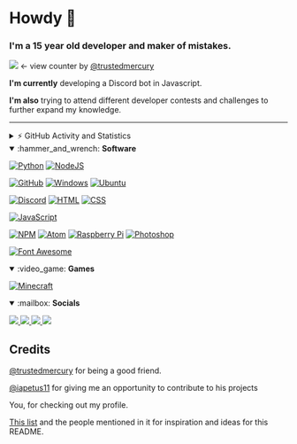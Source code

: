 
# Howdy 👋 
### I'm a 15 year old developer and maker of mistakes.

![](https://api.ghprofile.me/view?username=XeDotCom) ← view counter by [@trustedmercury](https://github.com/trustedmercury)

**I'm currently** developing a Discord bot in Javascript.

**I'm also** trying to attend different developer contests and challenges to further expand my knowledge. 

---

<details>
  <summary>⚡ GitHub Activity and Statistics</summary> 
  <img src="https://github-readme-stats.vercel.app/api?username=XeDotCom&count_private=true&show_icons=true&theme=gotham" />
</details>

<!-- 
[![NAME_HERE](https://img.shields.io/badge/NAME_HERE-COLOR_HERE?style=for-the-badge&logo=NAME_HERE&logoColor=white)]()
-->

<!-- Ignore the indentation -->
<details open>
<summary>:hammer_and_wrench: <b>Software</b></summary>
<p>

[![Python](https://img.shields.io/badge/Python-3776AB?style=for-the-badge&logo=python&logoColor=white)]()
[![NodeJS](https://img.shields.io/badge/NodeJS-529f44?style=for-the-badge&logo=node.js&logoColor=white)]()
<!--[![PostgreSQL](https://img.shields.io/badge/PostgreSQL-336791?style=for-the-badge&logo=PostgreSQL&logoColor=white)]()-->
[![GitHub](https://img.shields.io/badge/GitHub-181717?style=for-the-badge&logo=GitHub&logoColor=white)]()
[![Windows](https://img.shields.io/badge/Windows-0078D6?style=for-the-badge&logo=Windows&logoColor=white)]()
[![Ubuntu](https://img.shields.io/badge/Ubuntu-E95420?style=for-the-badge&logo=Ubuntu&logoColor=white)]()
<!--[![VueJS](https://img.shields.io/badge/VueJS-4FC08D?style=for-the-badge&logo=Vue.js&logoColor=white)]() 
[![SocketIO](https://img.shields.io/badge/SocketIO-010101?style=for-the-badge&logo=Socket.io&logoColor=white)]()-->
[![Discord](https://img.shields.io/badge/Discord-7289DA?style=for-the-badge&logo=Discord&logoColor=white)]() 
[![HTML](https://img.shields.io/badge/HTML-E34F26?style=for-the-badge&logo=html5&logoColor=white)]()
[![CSS](https://img.shields.io/badge/CSS-1572B6?style=for-the-badge&logo=css3&logoColor=white)]()
<!--[![TailwindCSS](https://img.shields.io/badge/TailwindCSS-38B2AC?style=for-the-badge&logo=Tailwind%20CSS&logoColor=white)]()-->
[![JavaScript](https://img.shields.io/badge/JavaScript-D8C31A?style=for-the-badge&logo=javascript&logoColor=white)]()
<!--[![jQuery](https://img.shields.io/badge/jQuery-0769AD?style=for-the-badge&logo=jQuery&logoColor=white)]()
[![PyPI](https://img.shields.io/badge/PyPI-3775A9?style=for-the-badge&logo=PyPI&logoColor=white)]()-->
[![NPM](https://img.shields.io/badge/NPM-CB3837?style=for-the-badge&logo=NPM&logoColor=white)]()
[![Atom](https://img.shields.io/badge/Atom-66595C?style=for-the-badge&logo=Atom&logoColor=white)]()
[![Raspberry Pi](https://img.shields.io/badge/Raspberry%20Pi-C51A4A?style=for-the-badge&logo=Raspberry%20Pi&logoColor=white)]()
[![Photoshop](https://img.shields.io/badge/Photoshop-31A8FF?style=for-the-badge&logo=Adobe%20Photoshop&logoColor=white)]()
<!--[![Figma](https://img.shields.io/badge/Figma-F24E1E?style=for-the-badge&logo=Figma&logoColor=white)]()-->
[![Font Awesome](https://img.shields.io/badge/Font%20Awesome-339AF0?style=for-the-badge&logo=Font%20Awesome&logoColor=white)]() 
</p>
</details>


<!-- Ignore the indentation -->
<details open>
<summary>:video_game: <b>Games</b></summary>
<p>
  
[![Minecraft](https://img.shields.io/badge/Minecraft-DB1F29?style=for-the-badge&logo=Mojang%20Studios&logoColor=white)]()
<!--[![Valorant](https://img.shields.io/badge/Valorant-D32936?style=for-the-badge&logo=Riot%20Games&logoColor=white)]()-->
</p>
</details>


<!-- Ignore the indentation -->
<details open>
<summary>:mailbox: <b>Socials</b></summary>
<p>

<a href="mailto:discord.vu3aym@outlook.com" target="_blank">
  <img src="https://img.shields.io/badge/Email-D14836?style=for-the-badge&logo=Outlook&logoColor=white" />
</a>
<a href="https://github.com/XeDotCom" target="_blank">
  <img src="https://img.shields.io/badge/GITHUB-181717?style=for-the-badge&logo=github" />
</a>
<a href="https://discord.gg/jE2WMpB" target="_blank">
  <img src="https://img.shields.io/badge/DISCORD-7289DA?style=for-the-badge&logo=discord&logoColor=white" />
</a>
<a href="https://twitter.com/XeDotCom" target="_blank" href="https://twitter.com/TrustedMercury">
  <img src="https://img.shields.io/badge/TWITTER-1DA1F2?style=for-the-badge&logo=twitter&logoColor=white" />
</a>
</p>

## Credits
[@trustedmercury](https://github.com/TrustedMercury) for being a good friend.

[@iapetus11](https://github.com/Iapetus11) for giving me an opportunity to contribute to his projects

You, for checking out my profile. 

[This list](https://github.com/abhisheknaiidu/awesome-github-profile-readme) and the people mentioned in it for inspiration and ideas for this README.
